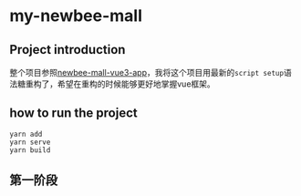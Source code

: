 # my-newbee-mall

## Project introduction


整个项目参照[newbee-mall-vue3-app](https://github.com/newbee-ltd/newbee-mall-vue3-app)，我将这个项目用最新的`script setup`语法糖重构了，希望在重构的时候能够更好地掌握vue框架。



## how to run the project
```
yarn add 
yarn serve 
yarn build
```

## 第一阶段
